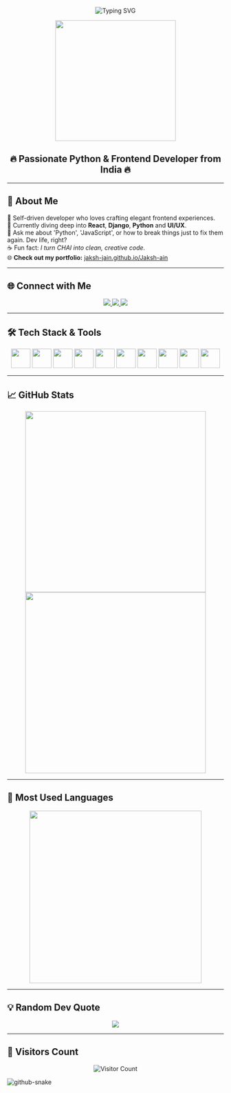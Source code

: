 <!-- Profile Header GIF -->
<p align="center">
  <img src="https://readme-typing-svg.demolab.com?font=Fira+Code&size=36&duration=3000&pause=1000&color=F7B32B&center=true&vCenter=true&width=600&lines=Hi+%F0%9F%91%8B%2C+I'm+Jaksh+J+Jain;Python+%2F+Frontend+Developer;Loves+to+build+cool+stuff!" alt="Typing SVG" />
</p>

<p align="center">
  <img src="https://media.giphy.com/media/qgQUggAC3Pfv687qPC/giphy.gif" width="280" />
</p>

<h2 align="center">🔥 Passionate Python & Frontend Developer from India 🔥</h2>

---

## 🚀 About Me

🎯 Self-driven developer who loves crafting elegant frontend experiences.  
🧠 Currently diving deep into **React**, **Django**, **Python** and **UI/UX**.  
💬 Ask me about 'Python', 'JavaScript', or how to break things just to fix them again. Dev life, right?  
☕ Fun fact: *I turn CHAI into clean, creative code.*  
🌐 **Check out my portfolio:** [jaksh-jain.github.io/Jaksh-ain](https://jaksh-jain.github.io/Jaksh-ain)

---

## 🌐 Connect with Me

<p align="center">
  <a href="https://www.linkedin.com/in/jaksh-jain-87079431a/" target="_blank">
    <img src="https://img.shields.io/badge/LinkedIn-%230A66C2.svg?style=for-the-badge&logo=linkedin&logoColor=white" />
  </a>
  <a href="https://instagram.com/_jakshuuuuuu" target="_blank">
    <img src="https://img.shields.io/badge/Instagram-%23E4405F.svg?style=for-the-badge&logo=instagram&logoColor=white" />
  </a>
  <a href="https://jaksh-jain.github.io/Jaksh-ain" target="_blank">
    <img src="https://img.shields.io/badge/Portfolio-%2312100E.svg?style=for-the-badge&logo=github&logoColor=white" />
  </a>
</p>

---

## 🛠️ Tech Stack & Tools

<p align="center">
  <img src="https://cdn.jsdelivr.net/gh/devicons/devicon/icons/python/python-original.svg" width="45" />
  <img src="https://cdn.jsdelivr.net/gh/devicons/devicon/icons/javascript/javascript-original.svg" width="45" />
  <img src="https://cdn.jsdelivr.net/gh/devicons/devicon/icons/react/react-original.svg" width="45" />
  <img src="https://cdn.jsdelivr.net/gh/devicons/devicon/icons/html5/html5-original.svg" width="45" />
  <img src="https://cdn.jsdelivr.net/gh/devicons/devicon/icons/css3/css3-original.svg" width="45" />
  <img src="https://cdn.jsdelivr.net/gh/devicons/devicon/icons/c/c-original.svg" width="45" />
  <img src="https://cdn.jsdelivr.net/gh/devicons/devicon/icons/cplusplus/cplusplus-original.svg" width="45" />
  <img src="https://cdn.jsdelivr.net/gh/devicons/devicon/icons/mysql/mysql-original-wordmark.svg" width="45" />
  <img src="https://cdn.jsdelivr.net/gh/devicons/devicon/icons/git/git-original.svg" width="45" />
  <img src="https://cdn.jsdelivr.net/gh/devicons/devicon/icons/figma/figma-original.svg" width="45" />
</p>

---

## 📈 GitHub Stats

<div align="center">
  <img src="https://github-readme-stats.vercel.app/api?username=Jaksh-jain&show_icons=true&theme=tokyonight&hide_border=true&count_private=true" width="420" />
  <img src="https://github-readme-streak-stats.herokuapp.com/?user=Jaksh-jain&theme=tokyonight&hide_border=true" width="420" />
</div>

---

## 🧠 Most Used Languages

<p align="center">
  <img src="https://github-readme-stats.vercel.app/api/top-langs/?username=Jaksh-jain&layout=compact&theme=tokyonight&hide_border=true" width="400"/>
</p>


---

## 💡 Random Dev Quote

<p align="center">
  <img src="https://quotes-github-readme.vercel.app/api?type=horizontal&theme=tokyonight" />
</p>

---

## 🎯 Visitors Count

<p align="center">
  <img src="https://komarev.com/ghpvc/?username=jakshjjain&style=flat-square&color=blue" alt="Visitor Count" />
</p>


<picture>
  <source media="(prefers-color-scheme: dark)" srcset="https://raw.githubusercontent.com/tobiasmeyhoefer/tobiasmeyhoefer/output/github-snake-dark.svg" />
  <source media="(prefers-color-scheme: light)" srcset="https://raw.githubusercontent.com/tobiasmeyhoefer/tobiasmeyhoefer/output/github-snake.svg" />
  <img alt="github-snake" src="https://raw.githubusercontent.com/tobiasmeyhoefer/tobiasmeyhoefer/output/github-snake.svg" />
</picture>

